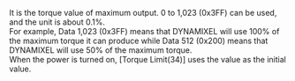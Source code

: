 It is the torque value of maximum output. 0 to 1,023 (0x3FF) can be used, and the unit is about 0.1%.  
For example, Data 1,023 (0x3FF) means that DYNAMIXEL will use 100% of the maximum torque it can produce while Data 512 (0x200) means that DYNAMIXEL will use 50% of the maximum torque.  
When the power is turned on, [Torque Limit(34)] uses the value as the initial value.
